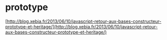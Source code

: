 # prototype

[http://blog.xebia.fr/2013/06/10/javascript-retour-aux-bases-constructeur-prototype-et-heritage/](http://blog.xebia.fr/2013/06/10/javascript-retour-aux-bases-constructeur-prototype-et-heritage/)
